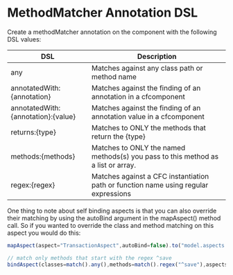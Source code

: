 # MethodMatcher Annotation DSL
Create a methodMatcher annotation on the component with the following DSL values:

|DSL|Description|
|--|--|
|any|Matches against any class path or method name|
|annotatedWith:{annotation} |Matches against the finding of an annotation in a cfcomponent|
|annotatedWith:{annotation}:{value} |Matches against the finding of an annotation value in a cfcomponent|
|returns:{type} |Matches to ONLY the methods that return the {type}|
|methods:{methods} |Matches to ONLY the named methods(s) you pass to this method as a list or array.|
|regex:{regex} |Matches against a CFC instantiation path or function name using regular expressions|

One thing to note about self binding aspects is that you can also override their matching by using the autoBind argument in the mapAspect() method call. So if you wanted to override the class and method matching on this aspect you would do this:

```javascript
mapAspect(aspect="TransactionAspect",autoBind=false).to("model.aspects.MyTransactionAspect");

// match only methods that start with the regex ^save
bindAspect(classes=match().any(),methods=match().regex("^save"),aspects="TransactionAspect");
```

